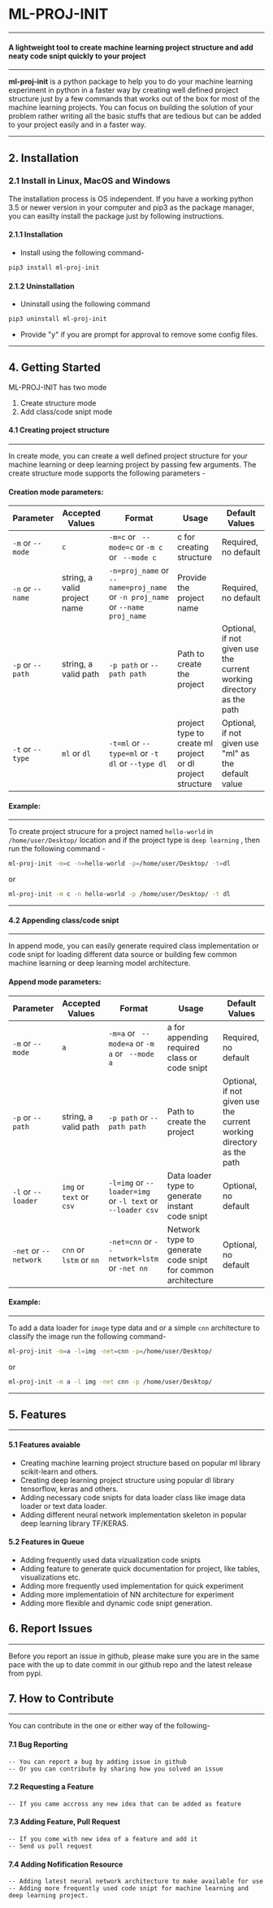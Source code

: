 # ML-PROJ-INIT
----------------------------------------------

#### A lightweight tool to create machine learning project structure and add neaty code snipt quickly to your project

-----------------------------------------------


<p align= "justify">
  
__ml-proj-init__ is a python package to help you to do your machine learning experiment in python in a faster way by creating well defined project structure just by a few commands that works out of the box for most of the machine learning projects. You can focus on building the solution of your problem rather writing all the basic stuffs that are tedious but can be added to your project easily and in a faster way.
</p>

--------------------------------------------------


## 2. Installation

### 2.1 Install in Linux, MacOS and Windows

The installation process is OS independent. If you have a working python 3.5 or newer version in your computer and pip3 as the package manager, you can easilty install the package just by following instructions.

#### 2.1.1 Installation

* Install using the following command-

```bash
pip3 install ml-proj-init
```


#### 2.1.2 Uninstallation

* Uninstall using the following command

```bash
pip3 uninstall ml-proj-init
```

* Provide "y" if you are prompt for approval to remove some config files.

--------------------------------------------------


## 4. Getting Started



ML-PROJ-INIT has two mode

1. Create structure mode
2. Add class/code snipt mode


#### 4.1 Creating project structure

------------------------------------------------------

In create mode, you can create a well defined project structure for your machine learning or deep learning project by passing few arguments. The create structure mode supports the following parameters - 

#### Creation mode parameters:

| Parameter | Accepted Values | Format | Usage | Default Values |
|--------------|--------------------|----------|---------------|---------------------|
| ```-m```  or  ```--mode``` | ```c``` | ```-m=c```  or  ``` --mode=c```  or ```-m c```  or  ``` --mode c``` | c for creating structure | Required, no default |
| ```-n```  or  ```--name``` | string, a valid project name | ```-n=proj_name``` or ```--name=proj_name``` or ```-n proj_name``` or ```--name proj_name``` | Provide the project name | Required, no default |
| ```-p``` or ```--path``` | string, a valid path | ```-p path``` or ```--path path``` | Path to create the project | Optional, if not given use the current working directory as the path |
| ```-t``` or ```--type``` |  ```ml``` or ```dl``` | ```-t=ml``` or ```--type=ml``` or ```-t dl``` or ```--type dl``` | project type to create ml project or dl project structure | Optional, if not given use "ml" as the default value |


#### Example:
-----------------------------------------------------
To create project strucure for a project named ```hello-world``` in ```/home/user/Desktop/``` location and if the project type is ```deep learning``` , then run the following command - 

```bash
ml-proj-init -m=c -n=hello-world -p=/home/user/Desktop/ -t=dl
```

or

```bash
ml-proj-init -m c -n hello-world -p /home/user/Desktop/ -t dl
```

-----------------------------------------------------

#### 4.2 Appending class/code snipt

-------------------------------------------------------------------------

In append mode, you can easily generate required class implementation or code snipt for loading different data source or building few common machine learning or deep learning model architecture.

#### Append mode parameters:

| Parameter | Accepted Values | Format | Usage | Default Values |
|--------------|--------------------|----------|---------------|---------------------|
| ```-m```  or  ```--mode``` | ```a``` | ```-m=a```  or  ``` --mode=a```  or ```-m a```  or  ``` --mode a``` | a for appending required class or code snipt | Required, no default |
| ```-p``` or ```--path``` | string, a valid path | ```-p path``` or ```--path path``` | Path to create the project | Optional, if not given use the current working directory as the path |
| ```-l``` or ```--loader``` | ```img``` or ```text``` or ```csv``` | ```-l=img``` or ```--loader=img``` or ```-l text``` or ```--loader csv``` | Data loader type to generate instant code snipt | Optional, no default |
| ```-net``` or ```--network``` | ```cnn``` or ```lstm``` or ```nn``` | ```-net=cnn``` or ```--network=lstm``` or ```-net nn``` | Network type to generate code snipt for common architecture | Optional, no default |


#### Example:
-----------------------------------------------------
To add a data loader for ```image``` type data and or a simple ```cnn``` architecture to classify the image run the following command-

```bash
ml-proj-init -m=a -l=img -net=cnn -p=/home/user/Desktop/
```

or

```bash
ml-proj-init -m a -l img -net cnn -p /home/user/Desktop/
```
--------------------------------------------------------------------------

## 5. Features
--------------------------------------------------

#### 5.1 Features avaiable

* Creating machine learning project structure based on popular ml library scikit-learn and others.
* Creating deep learning project structure using popular dl library tensorflow, keras and others.
* Adding necessary code snipts for data loader class like image data loader or text data loader.
* Adding different neural network implementation skeleton in popular deep learning library TF/KERAS.

#### 5.2 Features in Queue

* Adding frequently used data vizualization code snipts
* Adding feature to generate quick documentation for project, like tables, visualizations etc.
* Adding more frequently used implementation for quick experiment
* Adding more implementatioin of NN architecture for experiment
* Adding more flexible and dynamic code snipt generation.

## 6. Report Issues

--------------------------------------------------
Before you report an issue in github, please make sure you are in the same pace with the up to date commit in our github repo and the latest release from pypi. 


## 7. How to Contribute

--------------------------------------------------

You can contribute in the one or either way of the following-

#### 7.1 Bug Reporting
	-- You can report a bug by adding issue in github
	-- Or you can contribute by sharing how you solved an issue

#### 7.2 Requesting a Feature
	-- If you came accross any new idea that can be added as feature

#### 7.3 Adding Feature, Pull Request
	-- If you come with new idea of a feature and add it
	-- Send us pull request

#### 7.4 Adding Nofification Resource
	-- Adding latest neural network architecture to make available for use
	-- Adding more frequently used code snipt for machine learning and deep learning project.
